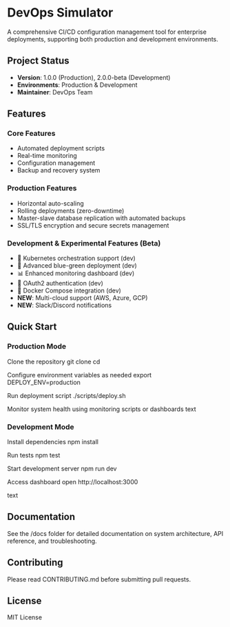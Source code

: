 # DevOps Simulator

A comprehensive CI/CD configuration management tool for enterprise deployments, supporting both production and development environments.

## Project Status
- **Version**: 1.0.0 (Production), 2.0.0-beta (Development)
- **Environments**: Production & Development
- **Maintainer**: DevOps Team

## Features

### Core Features
- Automated deployment scripts
- Real-time monitoring
- Configuration management
- Backup and recovery system

### Production Features
- Horizontal auto-scaling
- Rolling deployments (zero-downtime)
- Master-slave database replication with automated backups
- SSL/TLS encryption and secure secrets management

### Development & Experimental Features (Beta)
- 🚀 Kubernetes orchestration support (dev)
- 🔄 Advanced blue-green deployment (dev)
- 📊 Enhanced monitoring dashboard (dev)
- 🔐 OAuth2 authentication (dev)
- 🐳 Docker Compose integration (dev)
- **NEW**: Multi-cloud support (AWS, Azure, GCP)
- **NEW**: Slack/Discord notifications

## Quick Start

### Production Mode
Clone the repository
git clone <your-repo-url>
cd <project-folder>

Configure environment variables as needed
export DEPLOY_ENV=production

Run deployment script
./scripts/deploy.sh

Monitor system health using monitoring scripts or dashboards
text

### Development Mode
Install dependencies
npm install

Run tests
npm test

Start development server
npm run dev

Access dashboard
open http://localhost:3000

text

## Documentation
See the /docs folder for detailed documentation on system architecture, API reference, and troubleshooting.

## Contributing
Please read CONTRIBUTING.md before submitting pull requests.

## License
MIT License